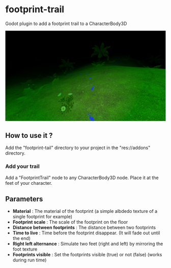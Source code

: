 # footprint-trail
Godot plugin to add a footprint trail to a CharacterBody3D

![Screenshot from an example](https://github.com/Adr1enR1chard/footprint-trail/blob/76db0b493bf5af2fdae8409c4d58f7b6d0d932df/screenshot1.png)

## How to use it ?
Add the "footprint-tail" directory to your project in the "res://addons" directory.
### Add your trail
Add a "FootprintTrail" node to any CharacterBody3D node. Place it at the feet of your character.

## Parameters
- **Material** : The material of the footprint (a simple albdedo texture of a single footprint for example)
- **Footprint scale** : The scale of the footprint on the floor
- **Distance between footprints** : The distance between two footprints
- **Time to live** : Time before the footprint disappear. (It will fade out until the end)
- **Right left alternance** : Simulate two feet (right and left) by mirroring the foot texture
- **Footprints visible** : Set the footprints visible (true) or not (false) (works during run time)

